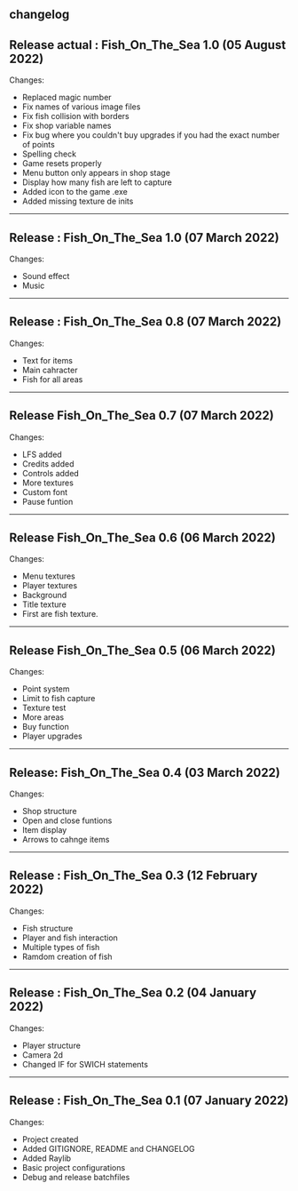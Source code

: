 changelog
---------
Release actual :    Fish_On_The_Sea 1.0 (05 August 2022)
-------------------------------------------------------------------------
Changes:
- Replaced magic number
- Fix names of various image files
- Fix fish collision with borders
- Fix shop variable names
- Fix bug where you couldn't buy upgrades if you had the exact number of points
- Spelling check
- Game resets properly
- Menu button only appears in shop stage
- Display how many fish are left to capture
- Added icon to the game .exe
- Added missing texture de inits

-------------------------------------------------------------------------
Release :    Fish_On_The_Sea 1.0 (07 March 2022)
-------------------------------------------------------------------------
Changes:
- Sound effect
- Music

-------------------------------------------------------------------------
Release :    Fish_On_The_Sea 0.8 (07 March 2022)
-------------------------------------------------------------------------
Changes:
- Text for items
- Main cahracter
- Fish for all areas

-------------------------------------------------------------------------
Release Fish_On_The_Sea 0.7 (07 March 2022)
-------------------------------------------------------------------------
Changes:
- LFS added
- Credits added
- Controls added
- More textures
- Custom font
- Pause funtion

-------------------------------------------------------------------------
Release Fish_On_The_Sea 0.6 (06 March 2022)
-------------------------------------------------------------------------
Changes:
- Menu textures
- Player textures
- Background
- Title texture
- First are fish texture.

-------------------------------------------------------------------------
Release Fish_On_The_Sea 0.5 (06 March 2022)
-------------------------------------------------------------------------
Changes:
- Point system
- Limit to fish capture
- Texture test
- More areas
- Buy function
- Player upgrades

-------------------------------------------------------------------------
Release: Fish_On_The_Sea 0.4 (03 March 2022)
-------------------------------------------------------------------------
Changes:
- Shop structure
- Open and close funtions
- Item display
- Arrows to cahnge items

-------------------------------------------------------------------------
Release : Fish_On_The_Sea 0.3 (12 February 2022)
-------------------------------------------------------------------------
Changes:
- Fish structure
- Player and fish interaction
- Multiple types of fish
- Ramdom creation of fish

-------------------------------------------------------------------------
Release :	Fish_On_The_Sea 0.2 (04 January 2022)
-------------------------------------------------------------------------
Changes:
- Player structure
- Camera 2d 
- Changed IF for SWICH statements

-------------------------------------------------------------------------
Release :	Fish_On_The_Sea 0.1 (07 January 2022)
-------------------------------------------------------------------------
Changes:
- Project created
- Added GITIGNORE, README and CHANGELOG
- Added Raylib
- Basic project configurations
- Debug and release batchfiles
